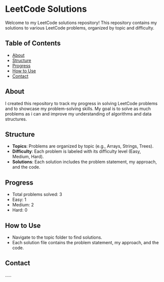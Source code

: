 # LeetCode Solutions

Welcome to my LeetCode solutions repository! This repository contains my solutions to various LeetCode problems, organized by topic and difficulty.

## Table of Contents
- [About](#about)
- [Structure](#structure)
- [Progress](#progress)
- [How to Use](#how-to-use)
- [Contact](#contact)

## About
I created this repository to track my progress in solving LeetCode problems and to showcase my problem-solving skills. My goal is to solve as much problems as i can and improve my understanding of algorithms and data structures.

## Structure
- **Topics**: Problems are organized by topic (e.g., Arrays, Strings, Trees).
- **Difficulty**: Each problem is labeled with its difficulty level (Easy, Medium, Hard).
- **Solutions**: Each solution includes the problem statement, my approach, and the code.

## Progress
- Total problems solved: 3
- Easy: 1
- Medium: 2
- Hard: 0

## How to Use
- Navigate to the topic folder to find solutions.
- Each solution file contains the problem statement, my approach, and the code.

## Contact
.....